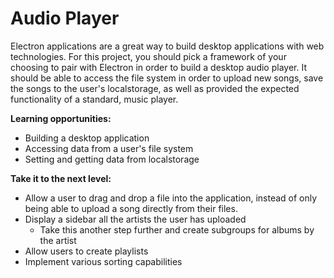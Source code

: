# Audio Player

Electron applications are a great way to build desktop applications with web technologies. For this project, you should pick a framework of your choosing to pair with Electron in order to build a desktop audio player. It should be able to access the file system in order to upload new songs, save the songs to the user's localstorage, as well as provided the expected functionality of a standard, music player.

**Learning opportunities:**
- Building a desktop application
- Accessing data from a user's file system
- Setting and getting data from localstorage

**Take it to the next level:**
- Allow a user to drag and drop a file into the application, instead of only being able to upload a song directly from their files.
- Display a sidebar all the artists the user has uploaded
  - Take this another step further and create subgroups for albums by the artist
- Allow users to create playlists
- Implement various sorting capabilities


